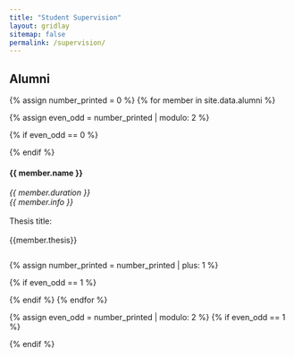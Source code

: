 ```yaml
---
title: "Student Supervision"
layout: gridlay
sitemap: false
permalink: /supervision/
---
```


## Alumni

<div class="jumbotron">
{% assign number_printed = 0 %}
{% for member in site.data.alumni %}

{% assign even_odd = number_printed | modulo: 2 %}

{% if even_odd == 0 %}

<div class="row">
{% endif %}

<div class="col-sm-6 col-xs-12">
  <h4>{{ member.name }}</h4>
  <i>{{ member.duration }} <br> {{ member.info }}</i>
  <br>
  <br>
  Thesis title:
  <br>
  <br>
  {{member.thesis}}
  <ul style="overflow: hidden">
  </ul>
</div>

{% assign number_printed = number_printed | plus: 1 %}

{% if even_odd == 1 %}

</div>
{% endif %}
{% endfor %}

{% assign even_odd = number_printed | modulo: 2 %}
{% if even_odd == 1 %}

</div>
{% endif %}
</div>